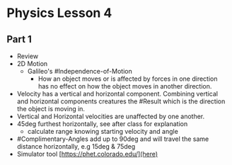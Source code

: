 # Physics Lesson 4
## Part 1
- Review
- 2D Motion
  - Galileo's #Independence-of-Motion
    - How an object moves or is affected by forces in one direction has no effect
 on how the object moves in another direction.
 - Velocity has a vertical and horizontal component. Combining vertical and horizontal components creatures the #Result which is the direction the object is moving in.
 - Vertical and Horizontal velocities are unaffected by one another.
 - 45deg furthest horizontally, see after class for explanation
   - calculate range knowing starting velocity and angle
 - #Complimentary-Angles add up to 90deg and will travel the same distance horizontally, e.g 15deg & 75deg
 - Simulator tool [https://phet.colorado.edu/](here)

